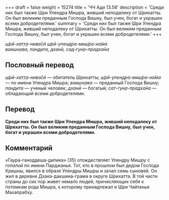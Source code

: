 +++
draft = false
weight = 15274
title = 'ЧЧ Ади 13.56'
description = 'Среди них был также Шри Упендра Мишра, живший неподалеку от Шрихатты. Он был великим преданным Господа Вишну, был учен, богат и украшен всеми добродетелями.'
summary = 'Среди них был также Шри Упендра Мишра, живший неподалеку от Шрихатты. Он был великим преданным Господа Вишну, был учен, богат и украшен всеми добродетелями.'
+++

_ш́рӣ-хат̣т̣а-нива̄сӣ ш́рӣ-упендра-миш́ра-на̄ма  
ваишн̣ава, пан̣д̣ита, дханӣ, сад-гун̣а-прадха̄на_

## Пословный перевод

_ш́рӣ_\-_хат̣т̣а_\-_нива̄сӣ_ — обитатель Шрихатты; _ш́рӣ_\-_упендра_\-_миш́ра_\-_на̄ма_ — по имени Упендра Мишра; _ваишн̣ава_ — преданный Господа Вишну; _пан̣д̣ита_ — ученый человек; _дханӣ_ — богатый; _сат_\-_гун̣а_\-_прадха̄на_ — обладающий всеми добродетелями.

## Перевод

**Среди них был также Шри Упендра Мишра, живший неподалеку от Шрихатты. Он был великим преданным Господа Вишну, был учен, богат и украшен всеми добродетелями.**

## Комментарий

«Гаура-ганоддеша-дипика» (35) отождествляет Упендру Мишру с _гопалой_ по имени Парджанья. Тот, кто в прошлом был дедом Господа Кришны, явился в образе Упендры Мишры и зачал семь сыновей. Он жил в деревне Дхака-дакшина-грама в округе Шрихатта. В той части страны до сих пор живет немало людей, причисляющих себя к потомкам рода Мишра, к которому принадлежал и Шри Чайтанья Махапрабху.
